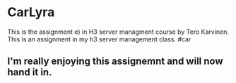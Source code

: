 # CarLyra


This is the assignment e) in H3 server managment course by Tero Karvinen. 
This is an assignment in my h3 server management class. #car

 ## I'm really enjoying this assignemnt and will now hand it in.
